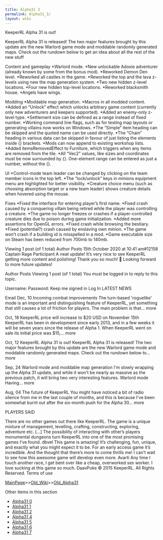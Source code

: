 ```yaml
---
title: Alpha31 3
permalink: Alpha31_3/
layout: wiki
---
```

KeeperRL Alpha 31 is out!

KeeperRL Alpha 31 is released! The two major features brought by this update are the new Warlord game mode and moddable randomly generated maps. Check out the rundown below to get an idea about all the rest of the new stuff

Content and gameplay
*Warlord mode.
*New unlockable Adoxie adventurer (already known by some from the bonus mod).
*Reworked Demon Den level.
*Reworked all castles in the game.
*Reworked the top and the lava z-levels using new the map generation system.
*Two new hidden z-level locations.
*Four new hidden top-level locations.
*Reworked blacksmith house.
*Angels have wings.

Modding
*Moddable map generation.
*Macros in all modded content.
*Added an “Unlock” effect which unlocks arbitrary game content (currently only new adventurers and keepers supported).
*Added an enemy-only z-level type.
*Settlement size can be defined as a range instead of fixed number.
*Working command line flags, such as for testing map layouts or generating villains now works on Windows.
*The “Simple” item heading can be skipped and the quoted name can be used directly.
*The “Chain” heading in various data can be skipped in favour of just listing the elements inside {} brackets.
*Mods can now append to existing workshop lists.
*Added itemsRemovedEffect to Furniture, which triggers when any items are removed from the tile.
*All “Vec2” values, like sizes and coordinates must be now surrounded by {}.
One-element range can be entered as just a number, without the {}.

UI
*Control-mode team leader can be changed by clicking on the team member icons in the top left.
*The “lock/unlock” keys in minions equipment menu are highlighted for better visibility.
*Creature choice menu (such as choosing absorption target or a new team leader) shows creature details when hovered using the mouse.

Fixes
*Fixed the interface for entering player’s first name.
*Fixed crash caused by a conquering villain being retired while the player was controlling a creature.
*The game no longer freezes or crashes if a player-controlled creature dies due to poison during game initialization.
*Added more assertions for OpenGL errors.
*Fixed crash while browsing the bestiary.
*Fixed (potential?) crash caused by enslaving own minion.
*The game won’t crash if a building id is misspelled in a mod.
*Game executable size on Steam has been reduced from 700mb to 140mb.


Viewing 1 post (of 1 total)
Author
Posts
15th October 2020 at 10:41 am#12158
Captain Rage
Participant
A neat update! It’s very nice to see KeeperRL getting more content and polishing! Thank you so much! 🙂 Looking forward to more future updates!

Author
Posts
Viewing 1 post (of 1 total)
You must be logged in to reply to this topic.

Username: 
Password: 
 Keep me signed in
Log In
 LATEST NEWS

Email
Dec, 10
Incoming combat improvements
The turn-based 'roguelike' mode is an important and distinguishing feature of KeeperRL, yet something that still causes a lot of friction for players. The main problem is that... more

Oct, 18
KeeperRL price will increase to $20 USD on November 15th
KeeperRL has been in development since early 2013, and in a few weeks it will be seven years since the release of Alpha 1. When KeeperRL went on sale its initial price was $15,... more

Oct, 12
KeeperRL Alpha 31 is out!
KeeperRL Alpha 31 is released! The two major features brought by this update are the new Warlord game mode and moddable randomly generated maps. Check out the rundown below to... more

Sep, 24
Warlord mode and moddable map generation
I'm slowly wrapping up the Alpha 31 update, and while it won't be nearly as massive as the previous patch, it will bring two very interesting features. Warlord mode Having... more

Aug, 04
The future of KeeperRL
You might have noticed a bit of radio silence from me in the last couple of months, and this is because I've been somewhat burnt out after the six-month push for the Alpha 30... more

 
 PLAYERS SAID

There are no other games out there like KeeperRL. The game is a unique mixture of management, levelling, crafting, constructing, exploring, adventure etc. […] The possibility of interacting with other’s players monumental dungeons turn KeeperRL into one of the most promising games I’ve found.
dbvel
This game is amazing! It’s challenging, fun, unique, and exactly what you might expect it to be. For an early access game it’s incredible. And the thought that there’s more to come thrills me! I can’t wait to see how this awesome game will develop even more.
Avarti
Any time I touch another race, I get bent over like a cheap, overworked sex worker. I love sucking at this game so much.
DaavPuke
© 2015 KeeperRL. All Rights Reserved.
Terms of use

[MainPage](/keeperrl_wiki/ "wikilink")>>[Old_Wiki](/keeperrl_wiki/Old_Wiki "wikilink")>>[Old_Alpha31](/keeperrl_wiki/Old_Alpha31 "wikilink")

Other items in this section
-    [Alpha31 0](/keeperrl_wiki/Alpha31_0 "wikilink")
-    [Alpha31 1](/keeperrl_wiki/Alpha31_1 "wikilink")
-    [Alpha31 2](/keeperrl_wiki/Alpha31_2 "wikilink")
-    [Alpha31 4](/keeperrl_wiki/Alpha31_4 "wikilink")
-    [Alpha31 5](/keeperrl_wiki/Alpha31_5 "wikilink")
-    [Alpha31 6](/keeperrl_wiki/Alpha31_6 "wikilink")
-    [Alpha31 7](/keeperrl_wiki/Alpha31_7 "wikilink")
